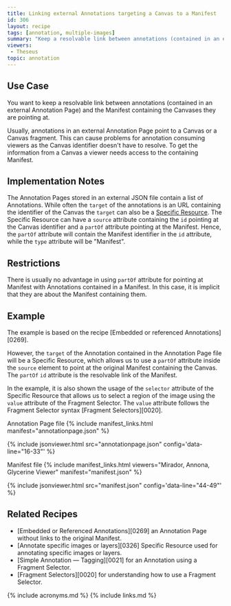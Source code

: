 ```yaml
---
title: Linking external Annotations targeting a Canvas to a Manifest
id: 306
layout: recipe
tags: [annotation, multiple-images]
summary: "Keep a resolvable link between annotations (contained in an external Annotation Page) and the Manifest containing the Canvases they are pointing at."
viewers:
 - Theseus
topic: annotation
---
```


## Use Case
You want to keep a resolvable link between annotations (contained in an external Annotation Page) and the Manifest containing the Canvases they are pointing at.

Usually, annotations in an external Annotation Page point to a Canvas or a Canvas fragment. This can cause problems for annotation consuming viewers as the Canvas identifier doesn't have to resolve. To get the information from a Canvas a viewer needs access to the containing Manifest.

## Implementation Notes

The Annotation Pages stored in an external JSON file contain a list of Annotations.
While often the `target` of the annotations is an URL containing the identifier of the Canvas the `target` can also be a [Specific Resource](https://www.w3.org/TR/annotation-model/#specific-resources).
The Specific Resource can have a `source` attribute containing the `id` pointing at the Canvas identifier and a `partOf` attribute pointing at the Manifest.
Hence, the `partOf` attribute will contain the Manifest identifier in the `id` attribute, while the `type` attribute will be "Manifest".

## Restrictions
There is usually no advantage in using `partOf` attribute for pointing at Manifest with Annotations contained in a Manifest. In this case, it is implicit that they are about the Manifest containing them.


## Example
The example is based on the recipe [Embedded or referenced Annotations][0269].

However, the `target` of the Annotation contained in the Annotation Page file will be a Specific Resource, which allows us to use a `partOf` attribute inside the `source` element to point at the original Manifest containing the Canvas. The `partOf` `id` attribute is the resolvable link of the Manifest.

In the example, it is also shown the usage of the `selector` attribute of the Specific Resource that allows us to select a region of the image using the `value` attribute of the Fragment Selector.
The `value` attribute follows the Fragment Selector syntax [Fragment Selectors][0020].

Annotation Page file
{% include manifest_links.html manifest="annotationpage.json" %}

{% include jsonviewer.html src="annotationpage.json" config='data-line="16-33"' %}

Manifest file
{% include manifest_links.html viewers="Mirador, Annona, Glycerine Viewer" manifest="manifest.json" %}

{% include jsonviewer.html src="manifest.json" config='data-line="44-49"' %}

## Related Recipes

* [Embedded or Referenced Annotations][0269] an Annotation Page without links to the original Manifest.
* [Annotate specific images or layers][0326] Specific Resource used for annotating specific images or layers.
* [Simple Annotation — Tagging][0021] for an Annotation using a Fragment Selector.
* [Fragment Selectors][0020] for understanding how to use a Fragment Selector.

{% include acronyms.md %}
{% include links.md %}


